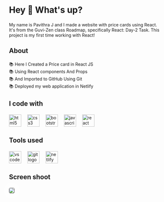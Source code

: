 <h1 align="left">Hey 👋 What's up?</h1>

###

<p align="left">My name is Pavithra J and I made a website with price cards using React. It's from the Guvi-Zen class Roadmap, specifically React: Day-2 Task. This project is my first time working with React!</p>

###

<h2 align="left">About</h2>

###

<p align="left">📚 Here I Created a Price card in React JS <br>📚 Using React components And Props <br>📚 And Imported to GitHub Using Git<br>📚 Deployed my web application in Netlify</p>

###

<h2 align="left">I code with</h2>

###

<div align="left">
  <img src="https://cdn.jsdelivr.net/gh/devicons/devicon/icons/html5/html5-original.svg" height="40" alt="html5 logo"  />
  <img width="12" />
  <img src="https://cdn.jsdelivr.net/gh/devicons/devicon/icons/css3/css3-original.svg" height="40" alt="css3 logo"  />
  <img width="12" />
  <img src="https://cdn.jsdelivr.net/gh/devicons/devicon/icons/bootstrap/bootstrap-original.svg" height="40" alt="bootstrap logo"  />
  <img width="12" />
  <img src="https://cdn.jsdelivr.net/gh/devicons/devicon/icons/javascript/javascript-original.svg" height="40" alt="javascript logo"  />
  <img width="12" />
  <img src="https://skillicons.dev/icons?i=react" height="40" alt="react logo"  />
</div>

###

<h2 align="left">Tools used</h2>

###

<div align="left">
  <img src="https://cdn.simpleicons.org/visualstudiocode/007ACC" height="40" alt="vscode logo"  />
  <img width="12" />
  <img src="https://cdn.simpleicons.org/git/F05032" height="40" alt="git logo"  />
  <img width="12" />
  <img src="https://cdn.simpleicons.org/netlify/00C7B7" height="40" alt="netlify logo"  />
</div>

###

<h2 align="left">Screen shoot</h2>

###

<img
  style="border: 1px solid rgba(100, 100, 100, 1); border-radius: 4px; box-shadow: 0px 0px 39px 14px rgba(255, 255, 255, 1);"
  align="left"
  src="https://github.com/Prakash-V-S/Price-card-using-React-JS/assets/141955456/54e39809-b576-4227-9ca9-779b6cb95a69"
/>

###
